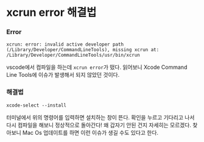 # xcrun error 해결법

### Error
```
xcrun: error: invalid active developer path (/Library/Developer/CommandLineTools), missing xcrun at: /Library/Developer/CommandLineTools/usr/bin/xcrun
```

vscode에서 컴파일을 하는데 `xcrun error`가 떴다.
읽어보니 Xcode Command Line Tools에 이슈가 발생해서 되지 않았던 것이다.

### 해결법
```
xcode-select --install
```
터미널에서 위의 명령어를 입력하면 설치하는 창이 뜬다. 확인을 누르고 기다리고 나서 다시 컴파일을 해보니 정상적으로 돌아간다! 왜 갑자기 안된 건지 자세히는 모르겠다. 찾아보니 Mac Os 업데이트를 하면 이런 이슈가 생길 수도 있다고 한다.